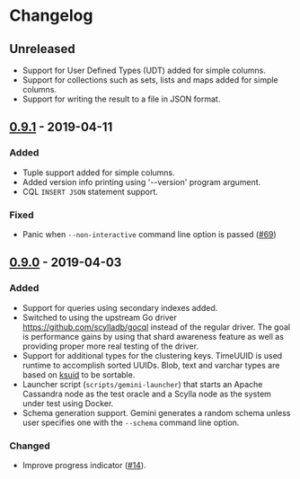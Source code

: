 # Changelog

## Unreleased

- Support for User Defined Types (UDT) added for simple columns.
- Support for collections such as sets, lists and maps added for simple columns.
- Support for writing the result to a file in JSON format.

## [0.9.1] - 2019-04-11

### Added

- Tuple support added for simple columns.
- Added version info printing using '--version' program argument.
- CQL `INSERT JSON` statement support.

### Fixed

- Panic when `--non-interactive` command line option is passed ([#69](https://github.com/scylladb/gemini/issues/69))

## [0.9.0] - 2019-04-03

### Added

- Support for queries using secondary indexes added.
- Switched to using the upstream Go driver https://github.com/scylladb/gocql instead
  of the regular driver. The goal is performance gains by using that shard awareness
  feature as well as providing proper more real testing of the driver.
- Support for additional types for the clustering keys. TimeUUID is used runtime
  to accomplish sorted UUIDs. Blob, text and varchar types are based on
  [ksuid](https://github.com/segmentio/ksuid) to be sortable.
- Launcher script (`scripts/gemini-launcher`) that starts an Apache Cassandra
  node as the test oracle and a Scylla node as the system under test using
  Docker.
- Schema generation support. Gemini generates a random schema unless user
  specifies one with the `--schema` command line option.

### Changed

- Improve progress indicator ([#14](https://github.com/scylladb/gemini/issues/14)).

[0.9.1]: https://github.com/scylladb/gemini/compare/v0.9.0...v0.9.1
[0.9.0]: https://github.com/scylladb/gemini/releases/tag/v0.9.0
